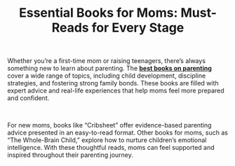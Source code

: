 <h1 style="text-align: center;" data-pm-slice="1 1 []"><strong>Essential Books for Moms: Must-Reads for Every Stage</strong></h1>
<p data-pm-slice="1 1 []">&nbsp;</p>
<p data-pm-slice="1 1 []">Whether you&rsquo;re a first-time mom or raising teenagers, there&rsquo;s always something new to learn about parenting. The <a href="https://www.themothernetwork.com/resource-categories/books"><strong>best books on parenting</strong></a> cover a wide range of topics, including child development, discipline strategies, and fostering strong family bonds. These books are filled with expert advice and real-life experiences that help moms feel more prepared and confident.</p>
<p data-pm-slice="1 1 []">&nbsp;</p>
<p>For new moms, books like &ldquo;Cribsheet&rdquo; offer evidence-based parenting advice presented in an easy-to-read format. Other books for moms, such as &ldquo;The Whole-Brain Child,&rdquo; explore how to nurture children&rsquo;s emotional intelligence. With these thoughtful reads, moms can feel supported and inspired throughout their parenting journey.</p>